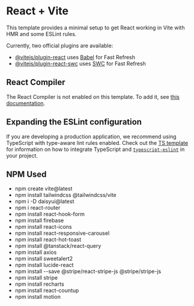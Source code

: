 # React + Vite

This template provides a minimal setup to get React working in Vite with HMR and some ESLint rules.

Currently, two official plugins are available:

- [@vitejs/plugin-react](https://github.com/vitejs/vite-plugin-react/blob/main/packages/plugin-react) uses [Babel](https://babeljs.io/) for Fast Refresh
- [@vitejs/plugin-react-swc](https://github.com/vitejs/vite-plugin-react/blob/main/packages/plugin-react-swc) uses [SWC](https://swc.rs/) for Fast Refresh

## React Compiler

The React Compiler is not enabled on this template. To add it, see [this documentation](https://react.dev/learn/react-compiler/installation).

## Expanding the ESLint configuration

If you are developing a production application, we recommend using TypeScript with type-aware lint rules enabled. Check out the [TS template](https://github.com/vitejs/vite/tree/main/packages/create-vite/template-react-ts) for information on how to integrate TypeScript and [`typescript-eslint`](https://typescript-eslint.io) in your project.

## NPM Used

- npm create vite@latest
- npm install tailwindcss @tailwindcss/vite
- npm i -D daisyui@latest
- npm i react-router
- npm install react-hook-form
- npm install firebase
- npm install react-icons
- npm install react-responsive-carousel
- npm install react-hot-toast
- npm install @tanstack/react-query
- npm install axios
- npm install sweetalert2
- npm install lucide-react
- npm install --save @stripe/react-stripe-js @stripe/stripe-js
- npm install stripe
- npm install recharts
- npm install react-countup
- npm install motion